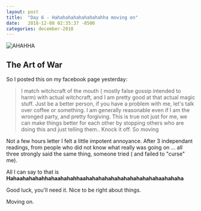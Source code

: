 ```yaml
---
layout: post
title:  "Day 6 - Hahahahahahahahahahha moving on"
date:   2018-12-08 02:35:37 -0500
categories: december-2018
---
```


![AHAHHA](https://media.giphy.com/media/DeJ2ifS2V2zlu/giphy.gif)

## The Art of War
So I posted this on my facebook page yesterday:

>I match witchcraft of the mouth ( mostly false gossip intended to harm) with actual witchcraft, and I am pretty good at that actual magic stuff. Just be a better person, if you have a problem with me, let's talk over coffee or something. I am generally reasonable even if I am the wronged party, and pretty forgiving. This is true not just for me, we can make things better for each other by stopping others who are doing this and just telling them.. Knock it off.
So moving

Not a few hours letter I felt a little impotent annoyance.
After 3 independant readings, from people who did not know what really was going on ... all three strongly said the same thing, someone tried ( and failed to "curse" me).

All I can say to that is 
	**Hahaahahahahhahaahahahhaahahahahahahahahahahahahaahahaha**

Good luck, you'll need it.  Nice to be right about things.

Moving on.